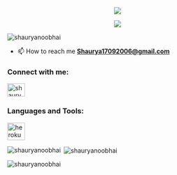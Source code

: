 
<div align="center">
  <img src="https://readme-typing-svg.herokuapp.com?color=ffd700&center=true&lines=──+「Hi+I+am+Shaurya+(Levi)」+──;Learner.&width=600&height=180">
</div>

<p align="center">
  <img src="https://graph.org//file/4f5f20bd65c60a569a3b3.jpg">
</p>

<p align="left"> <img src="https://komarev.com/ghpvc/?username=shauryanoobhai&label=Profile%20views&color=0e75b6&style=flat" alt="shauryanoobhai" /> </p>

- 📫 How to reach me **Shaurya17092006@gmail.com**

<h3 align="left">Connect with me:</h3>
<p align="left">
<a href="https://instagram.com/shaurya_1709" target="blank"><img align="center" src="https://raw.githubusercontent.com/rahuldkjain/github-profile-readme-generator/master/src/images/icons/Social/instagram.svg" alt="shaurya_1709" height="30" width="40" /></a>
</p>

<h3 align="left">Languages and Tools:</h3>
<p align="left"> <a href="https://heroku.com" target="_blank" rel="noreferrer"> <img src="https://www.vectorlogo.zone/logos/heroku/heroku-icon.svg" alt="heroku" width="40" height="40"/> </a> </p>

<p><img align="left" src="https://github-readme-stats.vercel.app/api/top-langs?username=shauryanoobhai&show_icons=true&locale=en&layout=compact" alt="shauryanoobhai" /></p>

<p>&nbsp;<img align="center" src="https://github-readme-stats.vercel.app/api?username=shauryanoobhai&show_icons=true&locale=en" alt="shauryanoobhai" /></p>

<p><img align="center" src="https://github-readme-streak-stats.herokuapp.com/?user=shauryanoobhai&" alt="shauryanoobhai" /></p>


<!--
**Shauryanoobhai/Shauryanoobhai** is a ✨ _special_ ✨ repository because its `README.md` (this file) appears on your GitHub profile.

Here are some ideas to get you started:

- 🔭 I’m currently working on ...
- 🌱 I’m currently learning ...
- 👯 I’m looking to collaborate on ...
- 🤔 I’m looking for help with ...
- 💬 Ask me about ...
- 📫 How to reach me: ...
- 😄 Pronouns: ...
- ⚡ Fun fact: ...
-->
